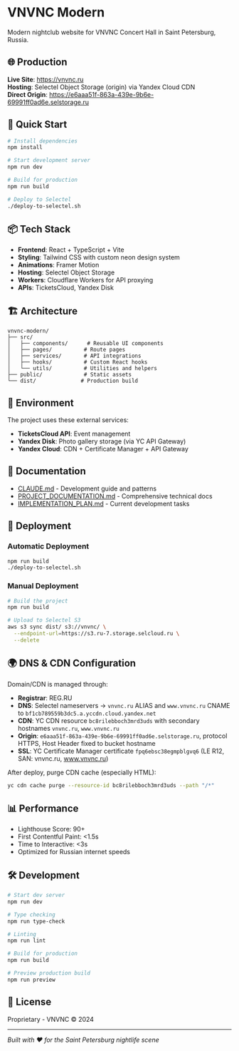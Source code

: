 # VNVNC Modern

Modern nightclub website for VNVNC Concert Hall in Saint Petersburg, Russia.

## 🌐 Production

**Live Site**: https://vnvnc.ru  
**Hosting**: Selectel Object Storage (origin) via Yandex Cloud CDN  
**Direct Origin**: https://e6aaa51f-863a-439e-9b6e-69991ff0ad6e.selstorage.ru

## 🚀 Quick Start

```bash
# Install dependencies
npm install

# Start development server
npm run dev

# Build for production
npm run build

# Deploy to Selectel
./deploy-to-selectel.sh
```

## 📦 Tech Stack

- **Frontend**: React + TypeScript + Vite
- **Styling**: Tailwind CSS with custom neon design system
- **Animations**: Framer Motion
- **Hosting**: Selectel Object Storage
- **Workers**: Cloudflare Workers for API proxying
- **APIs**: TicketsCloud, Yandex Disk

## 🏗️ Architecture

```
vnvnc-modern/
├── src/
│   ├── components/      # Reusable UI components
│   ├── pages/          # Route pages
│   ├── services/       # API integrations
│   ├── hooks/          # Custom React hooks
│   └── utils/          # Utilities and helpers
├── public/             # Static assets
└── dist/              # Production build
```

## 🔑 Environment

The project uses these external services:
- **TicketsCloud API**: Event management
- **Yandex Disk**: Photo gallery storage (via YC API Gateway)
- **Yandex Cloud**: CDN + Certificate Manager + API Gateway

## 📝 Documentation

- [CLAUDE.md](./CLAUDE.md) - Development guide and patterns
- [PROJECT_DOCUMENTATION.md](./PROJECT_DOCUMENTATION.md) - Comprehensive technical docs
- [IMPLEMENTATION_PLAN.md](./IMPLEMENTATION_PLAN.md) - Current development tasks

## 🚢 Deployment

### Automatic Deployment

```bash
npm run build
./deploy-to-selectel.sh
```

### Manual Deployment

```bash
# Build the project
npm run build

# Upload to Selectel S3
aws s3 sync dist/ s3://vnvnc/ \
  --endpoint-url=https://s3.ru-7.storage.selcloud.ru \
  --delete
```

## 🌍 DNS & CDN Configuration

Domain/CDN is managed through:
- **Registrar**: REG.RU
- **DNS**: Selectel nameservers → `vnvnc.ru` ALIAS and `www.vnvnc.ru` CNAME to `bf1cb789559b3dc5.a.yccdn.cloud.yandex.net`
- **CDN**: YC CDN resource `bc8rilebboch3mrd3uds` with secondary hostnames `vnvnc.ru`, `www.vnvnc.ru`
- **Origin**: `e6aaa51f-863a-439e-9b6e-69991ff0ad6e.selstorage.ru`, protocol HTTPS, Host Header fixed to bucket hostname
- **SSL**: YC Certificate Manager certificate `fpq6ebsc38egmpblgvq6` (LE R12, SAN: vnvnc.ru, www.vnvnc.ru)

After deploy, purge CDN cache (especially HTML):
```bash
yc cdn cache purge --resource-id bc8rilebboch3mrd3uds --path "/*"
```

## 📊 Performance

- Lighthouse Score: 90+
- First Contentful Paint: <1.5s
- Time to Interactive: <3s
- Optimized for Russian internet speeds

## 🛠️ Development

```bash
# Start dev server
npm run dev

# Type checking
npm run type-check

# Linting
npm run lint

# Build for production
npm run build

# Preview production build
npm run preview
```

## 📄 License

Proprietary - VNVNC © 2024

---

*Built with ❤️ for the Saint Petersburg nightlife scene*